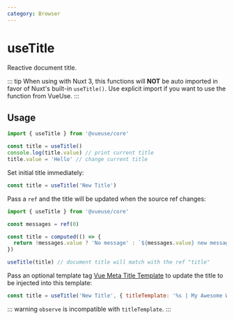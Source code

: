 ```yaml
---
category: Browser
---
```


# useTitle

Reactive document title.

::: tip
When using with Nuxt 3, this functions will **NOT** be auto imported in favor of Nuxt's built-in `useTitle()`.
Use explicit import if you want to use the function from VueUse.
:::

## Usage

```js
import { useTitle } from '@vueuse/core'

const title = useTitle()
console.log(title.value) // print current title
title.value = 'Hello' // change current title
```

Set initial title immediately:

```js
const title = useTitle('New Title')
```

Pass a `ref` and the title will be updated when the source ref changes:

```js
import { useTitle } from '@vueuse/core'

const messages = ref(0)

const title = computed(() => {
  return !messages.value ? 'No message' : `${messages.value} new messages`
})

useTitle(title) // document title will match with the ref "title"
```

Pass an optional template tag [Vue Meta Title Template](https://vue-meta.nuxtjs.org/guide/metainfo.html) to update the title to be injected into this template:

```js
const title = useTitle('New Title', { titleTemplate: '%s | My Awesome Website' })
```

::: warning
`observe` is incompatible with `titleTemplate`.
:::
